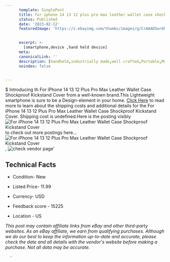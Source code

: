 ```yaml
---
      template: SinglePost
      title: for iphone 14 13 12 plus pro max leather wallet case shockproof kickstand cover
      status: Published
      date: '2023-02-12'
      featuredImage: 'https://i.ebayimg.com/thumbs/images/g/CrAAAOSwr6hjYy~g/s-l225.jpg'
       

      excerpt: >-
        [smartphone,device ,hand held device]
      meta:
      canonicalLink: ''
      description: [handheld,industrially made,well crafted,Portable,Mobile,Compact,Convenient,Lightweight,Maneuverable,Man-portable,Miniature,Carriable,Hand-held,Light,Holdable,Transportable,Mobile device,Pocket-sized,On-the-go,Wireless,Cordless,Compact size,Convenient size, smartphone,device ,hand held device]
      noindex: false
      

---
```

$
      Introducing th For iPhone 14 13 12 Plus Pro Max Leather Wallet Case Shockproof Kickstand Cover from a well-known brand.This Lightweight smartphone is sure to be a Design-element in your home. [Click Here](https://www.ebay.com/itm/285018614023?hash=item425c6ee907%3Ag%3ACrAAAOSwr6hjYy%7Eg&mkevt=1&mkcid=1&mkrid=711-53200-19255-0&campid=%253CePNCampaignId%253E&customid=%253CreferenceId%253E&toolid=10049) to read more to learn about the shipping costs and additional details for the For iPhone 14 13 12 Plus Pro Max Leather Wallet Case Shockproof Kickstand Cover. Shipping cost is undefined.Here is the posting visibly ![For iPhone 14 13 12 Plus Pro Max Leather Wallet Case Shockproof Kickstand Cover](https://i.ebayimg.com/thumbs/images/g/CrAAAOSwr6hjYy~g/s-l225.jpg) to check out more postings here... ![For iPhone 14 13 12 Plus Pro Max Leather Wallet Case Shockproof Kickstand Cover](https://i.ebayimg.com/images/g/CrAAAOSwr6hjYy~g/s-l1600.jpg), ![check vendor page](https://origin-galleryplus.ebayimg.com/ws/web/285018614023_2_0_1/225x225.jpg,https://origin-galleryplus.ebayimg.com/ws/web/285018614023_3_0_1/225x225.jpg,https://origin-galleryplus.ebayimg.com/ws/web/285018614023_4_0_1/225x225.jpg,https://origin-galleryplus.ebayimg.com/ws/web/285018614023_5_0_1/225x225.jpg,https://origin-galleryplus.ebayimg.com/ws/web/285018614023_6_0_1/225x225.jpg,https://origin-galleryplus.ebayimg.com/ws/web/285018614023_7_0_1/225x225.jpg,https://origin-galleryplus.ebayimg.com/ws/web/285018614023_8_0_1/225x225.jpg,https://origin-galleryplus.ebayimg.com/ws/web/285018614023_9_0_1/225x225.jpg,https://origin-galleryplus.ebayimg.com/ws/web/285018614023_10_0_1/225x225.jpg,https://origin-galleryplus.ebayimg.com/ws/web/285018614023_11_0_1/225x225.jpg,https://origin-galleryplus.ebayimg.com/ws/web/285018614023_12_0_1/225x225.jpg)'

      

 ## Technical Facts 



     
      

 - Condition- New 


      

 - Listed Price- 11.99 


      

 - Currency- USD 


      

 - Feedback score - 15225 


      

 - Location - US 


      
      

 *_This post may contain affiliate links from eBay and other third-party websites. As an eBay affiliate, we earn from qualifying purchases. Although we do our best to keep the information up-to-date and accurate, please check the date and all details with the vendor's website before making a purchase. Not all data may be accurate._*




      -
